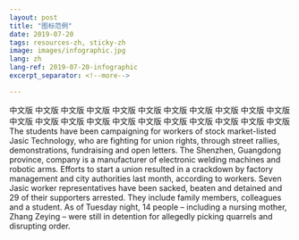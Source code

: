```yaml
---
layout: post
title: "图标范例"
date: 2019-07-20
tags: resources-zh, sticky-zh
image: images/infographic.jpg
lang: zh
lang-ref: 2019-07-20-infographic
excerpt_separator: <!--more-->

---
```


中文版 中文版 中文版 中文版 中文版 中文版 中文版 中文版 中文版 中文版 中文版 中文版 中文版 中文版 中文版 中文版 中文版 中文版 中文版 中文版 中文版 中文版
The students have been campaigning for workers of stock market-listed Jasic Technology, who are fighting for union rights, through street rallies, demonstrations, fundraising and open letters.
The Shenzhen, Guangdong province, company is a manufacturer of electronic welding machines and robotic arms. Efforts to start a union resulted in a crackdown by factory management and city authorities last month, according to workers.
Seven Jasic worker representatives have been sacked, beaten and detained and 29 of their supporters arrested. They include family members, colleagues and a student.
As of Tuesday night, 14 people – including a nursing mother, Zhang Zeying – were still in detention for allegedly picking quarrels and disrupting order.
